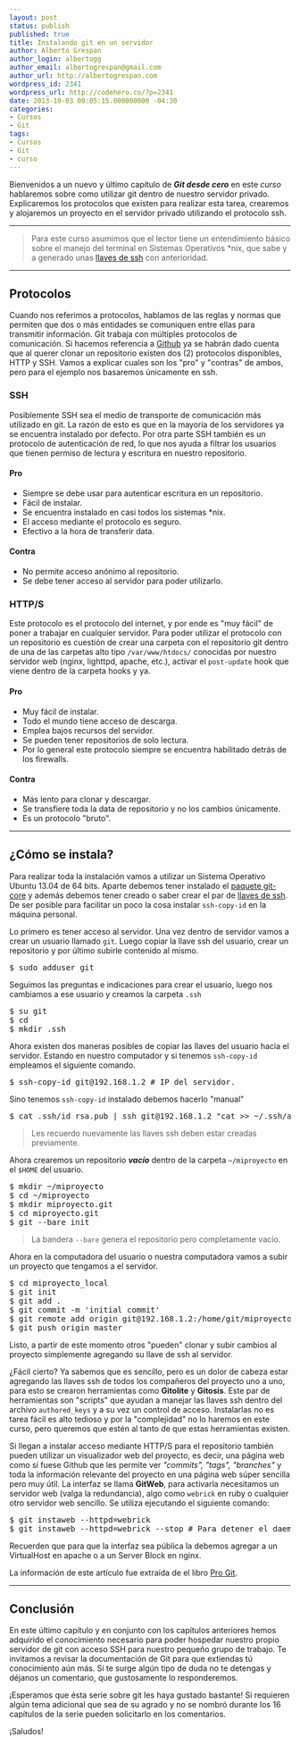```yaml
---
layout: post
status: publish
published: true
title: Instalando git en un servidor
author: Alberto Grespan
author_login: albertogg
author_email: albertogrespan@gmail.com
author_url: http://albertogrespan.com
wordpress_id: 2341
wordpress_url: http://codehero.co/?p=2341
date: 2013-10-03 00:05:15.000000000 -04:30
categories:
- Cursos
- Git
tags:
- Cursos
- Git
- curso
---
```

<p>Bienvenidos a un nuevo y último capítulo de <strong><em>Git desde cero</em></strong> en este <em>curso</em> hablaremos sobre como utilizar git dentro de nuestro servidor privado. Explicaremos los protocolos que existen para realizar esta tarea, crearemos y alojaremos un proyecto en el servidor privado utilizando el protocolo ssh.</p>

<hr />

<blockquote>
  <p>Para este curso asumimos que el lector tiene un entendimiento básico sobre el manejo del terminal en Sistemas Operativos *nix, que sabe y a generado unas <a href="https://help.github.com/articles/generating-ssh-keys">llaves de ssh</a> con anterioridad.</p>
</blockquote>

<hr />

<h2>Protocolos</h2>

<p>Cuando nos referimos a protocolos, hablamos de las reglas y normas que permiten que dos o más entidades se comuniquen entre ellas para transmitir información. Git trabaja con múltiples protocolos de comunicación. Si hacemos referencia a <a href="https://github.com">Github</a> ya se habrán dado cuenta que al querer clonar un repositorio existen dos (2) protocolos disponibles, HTTP y SSH. Vamos a explicar cuales son los "pro" y "contras" de ambos, pero para el ejemplo nos basaremos únicamente en ssh.</p>

<h3>SSH</h3>

<p>Posiblemente SSH sea el medio de transporte de comunicación más utilizado en git. La razón de esto es que en la mayoría de los servidores ya se encuentra instalado por defecto. Por otra parte SSH también es un protocolo de autenticación de red, lo que nos ayuda a filtrar los usuarios que tienen permiso de lectura y escritura en nuestro repositorio.</p>

<h4>Pro</h4>

<ul>
<li>Siempre se debe usar para autenticar escritura en un repositorio.</li>
<li>Fácil de instalar.</li>
<li>Se encuentra instalado en casi todos los sistemas *nix.</li>
<li>El acceso mediante el protocolo es seguro.</li>
<li>Efectivo a la hora de transferir data.</li>
</ul>

<h4>Contra</h4>

<ul>
<li>No permite acceso anónimo al repositorio.</li>
<li>Se debe tener acceso al servidor para poder utilizarlo.</li>
</ul>

<h3>HTTP/S</h3>

<p>Este protocolo es el protocolo del internet, y por ende es "muy fácil" de poner a trabajar en cualquier servidor. Para poder utilizar el protocolo con un repositorio es cuestión de crear una carpeta con el repositorio git dentro de una de las carpetas alto tipo <code>/var/www/htdocs/</code> conocidas por nuestro servidor web (nginx, lighttpd, apache, etc.), activar el <code>post-update</code> hook que viene dentro de la carpeta hooks y ya.</p>

<h4>Pro</h4>

<ul>
<li>Muy fácil de instalar.</li>
<li>Todo el mundo tiene acceso de descarga.</li>
<li>Emplea bajos recursos del servidor.</li>
<li>Se pueden tener repositorios de solo lectura.</li>
<li>Por lo general este protocolo siempre se encuentra habilitado detrás de los firewalls.</li>
</ul>

<h4>Contra</h4>

<ul>
<li>Más lento para clonar y descargar.</li>
<li>Se transfiere toda la data de repositorio y no los cambios únicamente.</li>
<li>Es un protocolo "bruto".</li>
</ul>

<hr />

<h2>¿Cómo se instala?</h2>

<p>Para realizar toda la instalación vamos a utilizar un Sistema Operativo Ubuntu 13.04 de 64 bits. Aparte debemos tener instalado el <a href="http://codehero.co/git-desde-cero-instalacion-configuracion-y-comandos-basicos/">paquete git-core</a> y además debemos tener creado o saber crear el par de <a href="https://help.github.com/articles/generating-ssh-keys">llaves de ssh</a>. De ser posible para facilitar un poco la cosa instalar <code>ssh-copy-id</code> en la máquina personal.</p>

<p>Lo primero es tener acceso al servidor. Una vez dentro de servidor vamos a crear un usuario llamado <code>git</code>. Luego copiar la llave ssh del usuario, crear un repositorio y por último subirle contenido al mismo.</p>

<pre>$ sudo adduser git</pre>

<p>Seguimos las preguntas e indicaciones para crear el usuario, luego nos cambiamos a ese usuario y creamos la carpeta <code>.ssh</code></p>

<pre>$ su git
$ cd
$ mkdir .ssh
</pre>

<p>Ahora existen dos maneras posibles de copiar las llaves del usuario hacia el servidor. Estando en nuestro computador y si tenemos <code>ssh-copy-id</code> empleamos el siguiente comando.</p>

<pre>$ ssh-copy-id git@192.168.1.2 # IP del servidor.</pre>

<p>Sino tenemos <code>ssh-copy-id</code> instalado debemos hacerlo "manual"</p>

<pre>$ cat .ssh/id_rsa.pub | ssh git@192.168.1.2 "cat >> ~/.ssh/authorized_keys" </pre>

<blockquote>
  <p>Les recuerdo nuevamente las llaves ssh deben estar creadas previamente.</p>
</blockquote>

<p>Ahora crearemos un repositorio <strong><em>vacío</em></strong> dentro de la carpeta <code>~/miproyecto</code> en el <code>$HOME</code> del usuario.</p>

<pre>$ mkdir ~/miproyecto
$ cd ~/miproyecto
$ mkdir miproyecto.git
$ cd miproyecto.git
$ git --bare init
</pre>

<blockquote>
  <p>La bandera <code>--bare</code> genera el repositorio pero completamente vacío.</p>
</blockquote>

<p>Ahora en la computadora del usuario o nuestra computadora vamos a subir un proyecto que tengamos a el servidor.</p>

<pre>$ cd miproyecto_local
$ git init
$ git add .
$ git commit -m 'initial commit'
$ git remote add origin git@192.168.1.2:/home/git/miproyecto.git
$ git push origin master
</pre>

<p>Listo, a partir de este momento otros "pueden" clonar y subir cambios al proyecto simplemente agregando su llave de ssh al servidor.</p>

<p>¿Fácil cierto? Ya sabemos que es sencillo, pero es un dolor de cabeza estar agregando las llaves ssh de todos los compañeros del proyecto uno a uno, para esto se crearon herramientas como <strong>Gitolite</strong> y <strong>Gitosis</strong>. Este par de herramientas son "scripts" que ayudan a manejar las llaves ssh dentro del archivo <code>authored_keys</code> y a su vez un control de acceso. Instalarlas no es tarea fácil es alto tedioso y por la "complejidad" no lo haremos en este curso, pero queremos que estén al tanto de que estas herramientas existen.</p>

<p>Si llegan a instalar acceso mediante HTTP/S para el repositorio también pueden utilizar un visualizador web del proyecto, es decir, una página web como si fuese Github que les permite ver <em>"commits", "tags", "branches"</em> y toda la información relevante del proyecto en una página web súper sencilla pero muy útil. La interfaz se llama <strong>GitWeb</strong>, para activarla necesitamos un servidor web (valga la redundancia), algo como <code>webrick</code> en ruby o cualquier otro servidor web sencillo. Se utiliza ejecutando el siguiente comando:</p>

<pre>$ git instaweb --httpd=webrick
$ git instaweb --httpd=webrick --stop # Para detener el daemon
</pre>

<p>Recuerden que para que la interfaz sea pública la debemos agregar a un VirtualHost en apache o a un Server Block en nginx.</p>

<p>La información de este artículo fue extraída de el libro <a href="http://git-scm.com/book/es/Git-en-un-servidor">Pro Git</a>.</p>

<hr />

<h2>Conclusión</h2>

<p>En este último capítulo y en conjunto con los capítulos anteriores hemos adquirido el conocimiento necesario para poder hospedar nuestro propio servidor de git con acceso SSH para nuestro pequeño grupo de trabajo. Te invitamos a revisar la documentación de Git para que extiendas tú conocimiento aún más. Si te surge algún tipo de duda no te detengas y déjanos un comentario, que gustosamente lo responderemos.</p>

<p>¡Esperamos que ésta serie sobre git les haya gustado bastante! Si requieren algún tema adicional que sea de su agrado y no se nombró durante los 16 capítulos de la serie pueden solicitarlo en los comentarios.</p>

<p>¡Saludos!</p>
